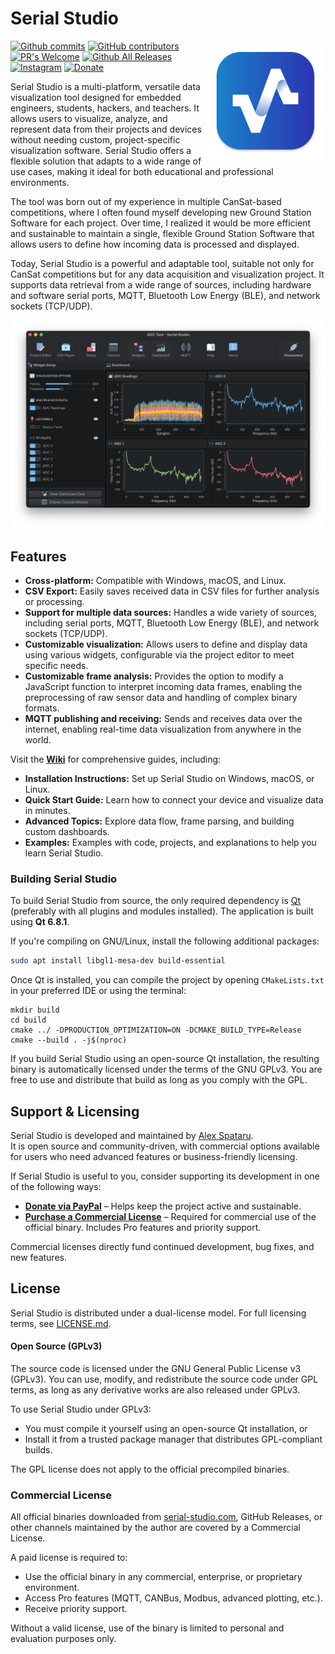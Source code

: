# Serial Studio

<a href="https://github.com/Serial-Studio/Serial-Studio/tree/master/doc/assets">
    <img width="192px" height="192px" src="doc/icon.svg" align="right" />
</a>

[![Github commits](https://img.shields.io/github/last-commit/Serial-Studio/Serial-Studio?style=for-the-badge&logo=github)](https://github.com/Serial-Studio/Serial-Studio/commits/master)
[![GitHub contributors](https://img.shields.io/github/contributors/Serial-Studio/Serial-Studio?style=for-the-badge&logo=github)](https://github.com/Serial-Studio/Serial-Studio/graphs/contributors)
[![PR's Welcome](https://img.shields.io/badge/PRs-welcome-brightgreen?style=for-the-badge)](https://github.com/Serial-Studio/Serial-Studio/pull/new)
[![Github All Releases](https://img.shields.io/github/downloads/Serial-Studio/Serial-Studio/total.svg?style=for-the-badge&logo=github)](https://github.com/Serial-Studio/Serial-Studio/releases/)
[![Instagram](https://img.shields.io/badge/Instagram-E4405F?style=for-the-badge&logo=instagram&logoColor=white)](https://instagram.com/serialstudio.app)
[![Donate](https://img.shields.io/badge/Donate-00457C?style=for-the-badge&logo=paypal&logoColor=white)](https://www.paypal.com/donate?hosted_button_id=XN68J47QJKYDE)

Serial Studio is a multi-platform, versatile data visualization tool designed for embedded engineers, students, hackers, and teachers. It allows users to visualize, analyze, and represent data from their projects and devices without needing custom, project-specific visualization software. Serial Studio offers a flexible solution that adapts to a wide range of use cases, making it ideal for both educational and professional environments.

The tool was born out of my experience in multiple CanSat-based competitions, where I often found myself developing new Ground Station Software for each project. Over time, I realized it would be more efficient and sustainable to maintain a single, flexible Ground Station Software that allows users to define how incoming data is processed and displayed.

Today, Serial Studio is a powerful and adaptable tool, suitable not only for CanSat competitions but for any data acquisition and visualization project. It supports data retrieval from a wide range of sources, including hardware and software serial ports, MQTT, Bluetooth Low Energy (BLE), and network sockets (TCP/UDP).

![Software usage](doc/screenshot.png)

## Features

- **Cross-platform:** Compatible with Windows, macOS, and Linux.
- **CSV Export:** Easily saves received data in CSV files for further analysis or processing.
- **Support for multiple data sources:** Handles a wide variety of sources, including serial ports, MQTT, Bluetooth Low Energy (BLE), and network sockets (TCP/UDP).
- **Customizable visualization:** Allows users to define and display data using various widgets, configurable via the project editor to meet specific needs.
- **Customizable frame analysis:** Provides the option to modify a JavaScript function to interpret incoming data frames, enabling the preprocessing of raw sensor data and handling of complex binary formats.
- **MQTT publishing and receiving:** Sends and receives data over the internet, enabling real-time data visualization from anywhere in the world.

Visit the **[Wiki](https://github.com/Serial-Studio/Serial-Studio/wiki)** for comprehensive guides, including:

- **Installation Instructions:** Set up Serial Studio on Windows, macOS, or Linux.  
- **Quick Start Guide:** Learn how to connect your device and visualize data in minutes.  
- **Advanced Topics:** Explore data flow, frame parsing, and building custom dashboards.
- **Examples:** Examples with code, projects, and explanations to help you learn Serial Studio.

### Building Serial Studio

To build Serial Studio from source, the only required dependency is [Qt](https://www.qt.io/download-open-source/) (preferably with all plugins and modules installed). The application is built using **Qt 6.8.1**.

If you're compiling on GNU/Linux, install the following additional packages:

```bash
sudo apt install libgl1-mesa-dev build-essential
```

Once Qt is installed, you can compile the project by opening `CMakeLists.txt` in your preferred IDE or using the terminal:

```
mkdir build
cd build
cmake ../ -DPRODUCTION_OPTIMIZATION=ON -DCMAKE_BUILD_TYPE=Release
cmake --build . -j$(nproc)
```

If you build Serial Studio using an open-source Qt installation, the resulting binary is automatically licensed under the terms of the GNU GPLv3. You are free to use and distribute that build as long as you comply with the GPL.

## Support & Licensing
Serial Studio is developed and maintained by [Alex Spataru](https://github.com/alex-spataru).  
It is open source and community-driven, with commercial options available for users who need advanced features or business-friendly licensing.

If Serial Studio is useful to you, consider supporting its development in one of the following ways:

- [**Donate via PayPal**](https://www.paypal.com/donate?hosted_button_id=XN68J47QJKYDE) – Helps keep the project active and sustainable.
- [**Purchase a Commercial License**](https://serial-studio.com) – Required for commercial use of the official binary. Includes Pro features and priority support.

Commercial licenses directly fund continued development, bug fixes, and new features.

## License
Serial Studio is distributed under a dual-license model. For full licensing terms, see [LICENSE.md](LICENSE.md). 

#### Open Source (GPLv3)
The source code is licensed under the GNU General Public License v3 (GPLv3). You can use, modify, and redistribute the source code under GPL terms, as long as any derivative works are also released under GPLv3.

To use Serial Studio under GPLv3:
- You must compile it yourself using an open-source Qt installation, or
- Install it from a trusted package manager that distributes GPL-compliant builds.

The GPL license does not apply to the official precompiled binaries.

### Commercial License
All official binaries downloaded from [serial-studio.com](https://serial-studio.com/), GitHub Releases, or other channels maintained by the author are covered by a Commercial License.

A paid license is required to:
- Use the official binary in any commercial, enterprise, or proprietary environment.
- Access Pro features (MQTT, CANBus, Modbus, advanced plotting, etc.).
- Receive priority support.

Without a valid license, use of the binary is limited to personal and evaluation purposes only.
